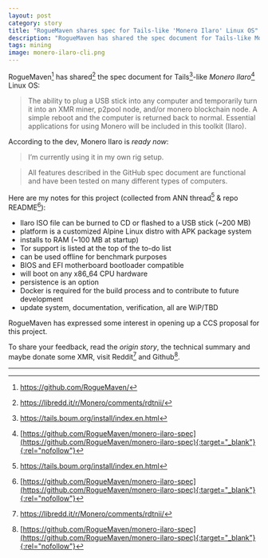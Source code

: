 ```yaml
---
layout: post
category: story
title: "RogueMaven shares spec for Tails-like 'Monero Ilaro' Linux OS"
description: "RogueMaven has shared the spec document for Tails-like Monero Ilaro Linux OS."
tags: mining
image: monero-ilaro-cli.png
---
```


RogueMaven[^1] has shared[^2] the spec document for Tails[^3]-like *Monero Ilaro*[^4] Linux OS:

> The ability to plug a USB stick into any computer and temporarily turn it into an XMR miner, p2pool node, and/or monero blockchain node. A simple reboot and the computer is returned back to normal. Essential applications for using Monero will be included in this toolkit (Ilaro).

According to the dev, Monero Ilaro is *ready now*:

> I’m currently using it in my own rig setup.

> All features described in the GitHub spec document are functional and have been tested on many different types of computers. 

Here are my notes for this project (collected from ANN thread[^3] & repo README[^4]):

- Ilaro ISO file can be burned to CD or flashed to a USB stick (~200 MB)
- platform is a customized Alpine Linux distro with APK package system
- installs to RAM (~100 MB at startup)
- Tor support is listed at the top of the to-do list
- can be used offline for benchmark purposes
- BIOS and EFI motherboard bootloader compatible
- will boot on any x86_64 CPU hardware
- persistence is an option
- Docker is required for the build process and to contribute to future development
- update system, documentation, verification, all are WiP/TBD

RogueMaven has expressed some interest in opening up a CCS proposal for this project.

To share your feedback, read the *origin story*, the technical summary and maybe donate some XMR, visit Reddit[^2] and Github[^4]. 



---

[^1]: https://github.com/RogueMaven/
[^2]: https://libredd.it/r/Monero/comments/rdtnii/
[^3]: https://tails.boum.org/install/index.en.html
[^4]: [https://github.com/RogueMaven/monero-ilaro-spec](https://github.com/RogueMaven/monero-ilaro-spec){:target="_blank"}{:rel="nofollow"}
